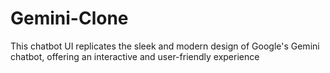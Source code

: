 # Gemini-Clone
This chatbot UI replicates the sleek and modern design of Google's Gemini chatbot, offering an interactive and user-friendly experience
